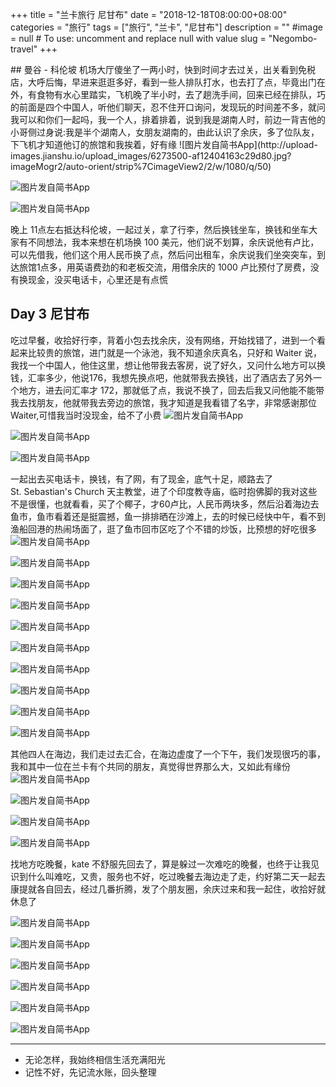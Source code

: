 +++
title = "兰卡旅行 尼甘布"
date = "2018-12-18T08:00:00+08:00"
categories = "旅行"
tags = ["旅行", "兰卡", "尼甘布"]
description = ""
#image = null  # To use: uncomment and replace null with value
slug = "Negombo-travel"
+++

<p class="description"></p>
## 曼谷 - 科伦坡
机场大厅傻坐了一两小时，快到时间才去过关，出关看到免税店，大呼后悔，早进来逛逛多好，看到一些人排队打水，也去打了点，毕竟出门在外，有食物有水心里踏实，飞机晚了半小时，去了趟洗手间，回来已经在排队，巧的前面是四个中国人<!-- more -->，听他们聊天，忍不住开口询问，发现玩的时间差不多，就问我可以和你们一起吗，我一个人，排着排着，说到我是湖南人时，前边一背吉他的小哥侧过身说:我是半个湖南人，女朋友湖南的，由此认识了余庆，多了位队友，下飞机才知道他订的旅馆和我挨着，好有缘
![图片发自简书App](http://upload-images.jianshu.io/upload_images/6273500-af12404163c29d80.jpg?imageMogr2/auto-orient/strip%7CimageView2/2/w/1080/q/50)

![图片发自简书App](http://upload-images.jianshu.io/upload_images/6273500-88b8fc571c880e2c.jpg?imageMogr2/auto-orient/strip%7CimageView2/2/w/1080/q/50)

![图片发自简书App](http://upload-images.jianshu.io/upload_images/6273500-f78f205f2bceac81.jpg?imageMogr2/auto-orient/strip%7CimageView2/2/w/1080/q/50)


晚上 11点左右抵达科伦坡，一起过关，拿了行李，然后换钱坐车，换钱和坐车大家有不同想法，我本来想在机场换 100 美元，他们说不划算，余庆说他有卢比，可以先借我，他们这个用人民币换了点，然后问出租车，余庆说我们坐突突车，到达旅馆1点多，用英语费劲的和老板交流，用借余庆的 1000 卢比预付了房费，没有换现金，没买电话卡，心里还是有点慌

## Day 3 尼甘布
吃过早餐，收拾好行李，背着小包去找余庆，没有网络，开始找错了，进到一个看起来比较贵的旅馆，进门就是一个泳池，我不知道余庆真名，只好和 Waiter 说，我找一个中国人，他住这里，想让他带我去客房，说了好久，又问什么地方可以换钱，汇率多少，他说176，我想先换点吧，他就带我去换钱，出了酒店去了另外一个地方，进去问汇率才 172，那就低了点，我说不换了，回去后我又问他能不能带我去找朋友，他就带我去旁边的旅馆，我才知道是我看错了名字，非常感谢那位 Waiter,可惜我当时没现金，给不了小费
![图片发自简书App](http://upload-images.jianshu.io/upload_images/6273500-668a9a2d91e20649.jpg?imageMogr2/auto-orient/strip%7CimageView2/2/w/1080/q/50)

![图片发自简书App](http://upload-images.jianshu.io/upload_images/6273500-c7b9e545365e1dba.jpg?imageMogr2/auto-orient/strip%7CimageView2/2/w/1080/q/50)

![图片发自简书App](http://upload-images.jianshu.io/upload_images/6273500-4907f3654e7810a1.jpg?imageMogr2/auto-orient/strip%7CimageView2/2/w/1080/q/50)


一起出去买电话卡，换钱，有了网，有了现金，底气十足，顺路去了 St. Sebastian's Church 天主教堂，进了个印度教寺庙，临时抱佛脚的我对这些不是很懂，也就看看，买了个椰子，才60卢比，人民币两块多，然后沿着海边去鱼市，鱼市看着还是挺震撼，鱼一排排晒在沙滩上，去的时候已经快中午，看不到渔船回港的热闹场面了，逛了鱼市回市区吃了个不错的炒饭，比预想的好吃很多
![图片发自简书App](http://upload-images.jianshu.io/upload_images/6273500-323986d4274f3edb.jpg?imageMogr2/auto-orient/strip%7CimageView2/2/w/1080/q/50)

![图片发自简书App](http://upload-images.jianshu.io/upload_images/6273500-2210517ca1ec178e.jpg?imageMogr2/auto-orient/strip%7CimageView2/2/w/1080/q/50)

![图片发自简书App](http://upload-images.jianshu.io/upload_images/6273500-c82c577165410911.jpg?imageMogr2/auto-orient/strip%7CimageView2/2/w/1080/q/50)

![图片发自简书App](http://upload-images.jianshu.io/upload_images/6273500-b5bb0755c40e1e2e.jpg?imageMogr2/auto-orient/strip%7CimageView2/2/w/1080/q/50)

![图片发自简书App](http://upload-images.jianshu.io/upload_images/6273500-b061191e922058de.jpg?imageMogr2/auto-orient/strip%7CimageView2/2/w/1080/q/50)

![图片发自简书App](http://upload-images.jianshu.io/upload_images/6273500-b02456bf58e09cb2.jpg?imageMogr2/auto-orient/strip%7CimageView2/2/w/1080/q/50)

![图片发自简书App](http://upload-images.jianshu.io/upload_images/6273500-2205cde1ac387cfd.jpg?imageMogr2/auto-orient/strip%7CimageView2/2/w/1080/q/50)

![图片发自简书App](http://upload-images.jianshu.io/upload_images/6273500-258edb493a9eb0f9.jpg?imageMogr2/auto-orient/strip%7CimageView2/2/w/1080/q/50)

![图片发自简书App](http://upload-images.jianshu.io/upload_images/6273500-0cd25e1912915052.jpg?imageMogr2/auto-orient/strip%7CimageView2/2/w/1080/q/50)


![图片发自简书App](http://upload-images.jianshu.io/upload_images/6273500-045d250884f7f14e.jpg?imageMogr2/auto-orient/strip%7CimageView2/2/w/1080/q/50)


其他四人在海边，我们走过去汇合，在海边虚度了一个下午，我们发现很巧的事，我和其中一位在兰卡有个共同的朋友，真觉得世界那么大，又如此有缘份
![图片发自简书App](http://upload-images.jianshu.io/upload_images/6273500-fe067ca988910993.jpg?imageMogr2/auto-orient/strip%7CimageView2/2/w/1080/q/50)

![图片发自简书App](http://upload-images.jianshu.io/upload_images/6273500-2965eb20fd03fe84.jpg?imageMogr2/auto-orient/strip%7CimageView2/2/w/1080/q/50)

![图片发自简书App](http://upload-images.jianshu.io/upload_images/6273500-56486865710e1cc5.jpg?imageMogr2/auto-orient/strip%7CimageView2/2/w/1080/q/50)

![图片发自简书App](http://upload-images.jianshu.io/upload_images/6273500-7a853cde14d71054.jpg?imageMogr2/auto-orient/strip%7CimageView2/2/w/1080/q/50)


找地方吃晚餐，kate 不舒服先回去了，算是躲过一次难吃的晚餐，也终于让我见识到什么叫难吃，又贵，服务也不好，吃过晚餐去海边走了走，约好第二天一起去康提就各自回去，经过几番折腾，发了个朋友圈，余庆过来和我一起住，收拾好就休息了

![图片发自简书App](http://upload-images.jianshu.io/upload_images/6273500-89349f0fbe003775.jpg?imageMogr2/auto-orient/strip%7CimageView2/2/w/1080/q/50)

![图片发自简书App](http://upload-images.jianshu.io/upload_images/6273500-2bef5b4901138e8f.jpg?imageMogr2/auto-orient/strip%7CimageView2/2/w/1080/q/50)

![图片发自简书App](http://upload-images.jianshu.io/upload_images/6273500-48ef48a21a8846bf.jpg?imageMogr2/auto-orient/strip%7CimageView2/2/w/1080/q/50)

![图片发自简书App](http://upload-images.jianshu.io/upload_images/6273500-2a9dd90151c9f39f.jpg?imageMogr2/auto-orient/strip%7CimageView2/2/w/1080/q/50)

![图片发自简书App](http://upload-images.jianshu.io/upload_images/6273500-761667c5e1fb9e04.jpg?imageMogr2/auto-orient/strip%7CimageView2/2/w/1080/q/50)

![图片发自简书App](http://upload-images.jianshu.io/upload_images/6273500-9cbf4bb5265b9941.jpg?imageMogr2/auto-orient/strip%7CimageView2/2/w/1080/q/50)





---
* 无论怎样，我始终相信生活充满阳光
* 记性不好，先记流水账，回头整理

